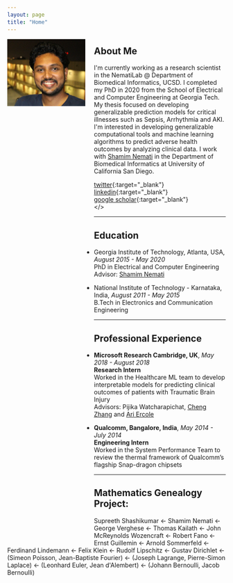 ```yaml
---
layout: page 
title: "Home"
---
```


<div style="float:left;margin:0 20px 1000px 0">
   <img align="left" src="assets/supreeth_pic2_crop.jpeg" width="180">
</div>

## About Me
I'm currently working as a research scientist in the NematiLab @ Department of Biomedical Informatics, UCSD. I completed my PhD in 2020 from the School of Electrical and Computer Engineering at Georgia Tech. My thesis focused on developing generalizable prediction models for critical illnesses such as Sepsis, Arrhythmia and AKI. I'm interested in developing generalizable computational tools and machine learning algorithms to predict adverse health outcomes by analyzing clinical data. I work with [Shamim Nemati](http://nematilab.info/people/shamim/index.html)  in the Department of Biomedical Informatics at University of California San Diego.

<i class='fa fa-twitter fa-fw'></i>  [twitter](https://twitter.com/spshash){:target="_blank"} <br>
<i class='fa fa-linkedin fa-fw'></i> [linkedin](https://www.linkedin.com/in/sprajwal/){:target="_blank"} <br>
<i class='fa fa-graduation-cap fa-fw'></i>  [google scholar](https://scholar.google.com/citations?user=BPT-V4AAAAAJ&hl=en){:target="_blank"} <br>
<i class='fa fa-envelope fa-fw'></i> <a id="email"></> <br> 

<script>
<!--
var email_address = "spshashikumar" + "@" + "health.ucsd";
email_address += ".edu";
$("#email").attr("href", "mailto:" + email_address).html("email");
//-->
</script>

---
## Education

+ Georgia Institute of Technology, Atlanta, USA, *August 2015 - May 2020*  
  PhD in Electrical and Computer Engineering  
  Advisor: [Shamim Nemati](http://nematilab.info/people/shamim/index.html)

+ National Institute of Technology - Karnataka, India, *August 2011 - May 2015*  
  B.Tech in Electronics and Communication Engineering

---
## Professional Experience

+ **Microsoft Research Cambridge, UK**, *May 2018 - August 2018*  
  **Research Intern**  
  Worked in the Healthcare ML team to develop interpretable models for predicting clinical outcomes of patients with Traumatic Brain Injury  
  Advisors: Pijika Watcharapichat, [Cheng Zhang](https://cheng-zhang.org/) and [Ari Ercole](http://anaesthetics.medschl.cam.ac.uk/staff/ari-ercole/)

+ **Qualcomm, Bangalore, India**, *May 2014 - July 2014*  
  **Engineering Intern**  
  Worked in the System Performance Team to review the thermal framework of Qualcomm’s flagship Snap-dragon chipsets

---
## Mathematics Genealogy Project:
Supreeth Shashikumar ← Shamim Nemati ← George Verghese ← Thomas Kailath ← John McReynolds Wozencraft ← Robert Fano ← Ernst Guillemin ← Arnold Sommerfeld ← Ferdinand Lindemann ← Felix Klein ← Rudolf Lipschitz ← Gustav Dirichlet ← (Simeon Poisson, Jean-Baptiste Fourier) ← (Joseph Lagrange, Pierre-Simon Laplace) ← (Leonhard Euler, Jean d'Alembert) ← (Johann Bernoulli, Jacob Bernoulli)      
